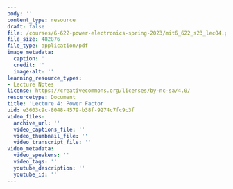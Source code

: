 ```yaml
---
body: ''
content_type: resource
draft: false
file: /courses/6-622-power-electronics-spring-2023/mit6_622_s23_lec04.pdf
file_size: 482876
file_type: application/pdf
image_metadata:
  caption: ''
  credit: ''
  image-alt: ''
learning_resource_types:
- Lecture Notes
license: https://creativecommons.org/licenses/by-nc-sa/4.0/
resourcetype: Document
title: 'Lecture 4: Power Factor'
uid: e3603c9c-8048-4579-b38f-9274c7fc9c3f
video_files:
  archive_url: ''
  video_captions_file: ''
  video_thumbnail_file: ''
  video_transcript_file: ''
video_metadata:
  video_speakers: ''
  video_tags: ''
  youtube_description: ''
  youtube_id: ''
---
```


